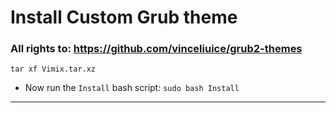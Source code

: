 # Install Custom Grub theme
### All rights to: https://github.com/vinceliuice/grub2-themes

```
tar xf Vimix.tar.xz
```

- Now run the `Install` bash script: `sudo bash Install`
***

